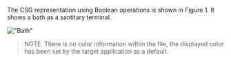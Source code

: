The CSG representation using Boolean operations is shown in Figure 1. It shows a bath as a santitary terminal.

!["Bath"](../../figures/examples/bath_csg.png "Figure 1 &mdash; CSG representation using Boolean operations")

> NOTE&nbsp; There is no color information within the file, the displayed color has been set by the target application as a default.